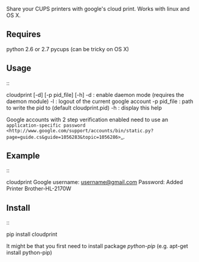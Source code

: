 Share your CUPS printers with google's cloud print.
Works with linux and OS X.

Requires
---------------------------------------------------
python 2.6 or 2.7
pycups (can be tricky on OS X)

Usage
---------------------------------------------------

::

  cloudprint [-d] [-p pid_file] [-h]
  -d              : enable daemon mode (requires the daemon module)
  -l              : logout of the current google account
  -p pid_file     : path to write the pid to (default cloudprint.pid)
  -h              : display this help

Google accounts with 2 step verification enabled need to use an
`application-specific password <http://www.google.com/support/accounts/bin/static.py?page=guide.cs&guide=1056283&topic=1056286>`_.

Example
---------------------------------------------------

::

  cloudprint
  Google username: username@gmail.com
  Password:
  Added Printer Brother-HL-2170W

Install
---------------------------------------------------

::

  pip install cloudprint

It might be that you first need to install package *python-pip* (e.g. apt-get install python-pip)